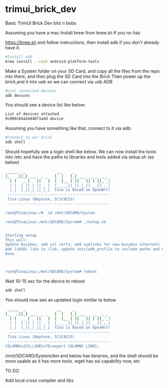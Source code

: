 # trimui_brick_dev
Basic TrimUI Brick Dev bits n bobs


Assuming you have a mac
Install brew from brew.sh if you no haz

https://brew.sh and follow instructions, then install adb if you don't already have it.

```bash
#Install adb
brew install --cask android-platform-tools
```

Make a System folder on your SD Card, and copy all the files from the repo into there, and then plug the SD Card into the Brick
Then power up the brick,and it into usb so we can connect via usb ADB

```bash
#List connected devices
adb devices
```
You should see a device list like below:

```bash
List of devices attached
9c000c64a5444871add	device
```

Assuming you have something like that, connect to it via adb:

```bash
#Connect to our brick
adb shell
```

Should hopefully see a login shell like below.
We can now install the tools into /etc and have the paths to libraries and tools added via setup.sh (as below)

```bash
 _____  _              __     _
|_   _||_| ___  _ _   |  |   |_| ___  _ _  _ _
  | |   _ |   ||   |  |  |__ | ||   || | ||_'_|
  | |  | || | || _ |  |_____||_||_|_||___||_,_|
  |_|  |_||_|_||_|_|  Tina is Based on OpenWrt!
 ----------------------------------------------
 Tina Linux (Neptune, 5C1C9C53)
 ----------------------------------------------

root@TinaLinux:/#  cd /mnt/SDCARD/System

root@TinaLinux:/mnt/SDCARD/System# ./setup.sh 


Starting setup
This will:
Update busybox, add ssl certs, add symlinks for new busybox internals
Add libSDL libs to /lib, update /etc/adb_profile to include paths and nicer defaults
Done



root@TinaLinux:/mnt/SDCARD/System# reboot
```

Wait 10-15 sec for the device to reboot


```bash
adb shell

```

You should now see an updated login similar to below

```bash
 _____  _              __     _
|_   _||_| ___  _ _   |  |   |_| ___  _ _  _ _
  | |   _ |   ||   |  |  |__ | ||   || | ||_'_|
  | |  | || | || _ |  |_____||_||_|_||___||_,_|
  |_|  |_||_|_||_|_|  Tina is Based on OpenWrt!
 ----------------------------------------------
 Tina Linux (Neptune, 5C1C9C53)
 ----------------------------------------------
COLUMNS=225;LINES=70;export COLUMNS LINES;

```


/mnt/SDCARD/System/bin and below has binaries, and the shell should be more usable as it has more tools.
wget has ssl capability now, etc

TO DO

Add local cross compiler and libs


